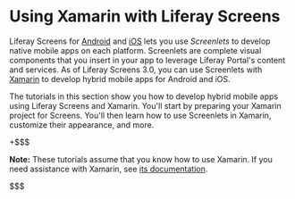 # Using Xamarin with Liferay Screens [](id=using-xamarin-with-liferay-screens)

Liferay Screens for 
[Android](/develop/tutorials/-/knowledge_base/6-2/android-apps-with-liferay-screens) 
and 
[iOS](/develop/tutorials/-/knowledge_base/6-2/ios-apps-with-liferay-screens) 
lets you use *Screenlets* to develop native mobile apps on each platform. 
Screenlets are complete visual components that you insert in your app to 
leverage Liferay Portal's content and services. As of Liferay Screens 3.0, you 
can use Screenlets with 
[Xamarin](https://www.xamarin.com/) 
to develop hybrid mobile apps for Android and iOS. 

The tutorials in this section show you how to develop hybrid mobile apps using 
Liferay Screens and Xamarin. You'll start by preparing your Xamarin project for 
Screens. You'll then learn how to use Screenlets in Xamarin, customize their 
appearance, and more. 

+$$$

**Note:** These tutorials assume that you know how to use Xamarin. If you need 
assistance with Xamarin, see 
[its documentation](https://developer.xamarin.com/). 

$$$
